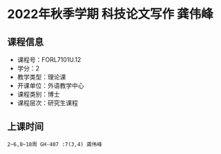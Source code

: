# 2022年秋季学期 科技论文写作 龚伟峰






## 课程信息

- 课程号：FORL7101U.12
- 学分：2
- 教学类型：理论课
- 开课单位：外语教学中心
- 课程类别：博士
- 课程层次：研究生课程

## 上课时间

```
2~6,8~18周 GH-407 :7(3,4) 龚伟峰
```

